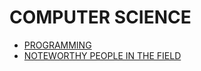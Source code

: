 # COMPUTER SCIENCE

- [PROGRAMMING](../LEVEL-3/COMPUTER-SCIENCE/PROGRAMMING.md)
- [NOTEWORTHY PEOPLE IN THE FIELD](../LEVEL-3/COMPUTER-SCIENCE/NOTEWORTHY-PEOPLE-IN-THE-FIELD.md)
